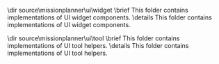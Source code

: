 \dir source\missionplanner\ui\widget
\brief This folder contains implementations of UI widget components.
\details This folder contains implementations of UI widget components.

\dir source\missionplanner\ui\tool
\brief This folder contains implementations of UI tool helpers.
\details This folder contains implementations of UI tool helpers.